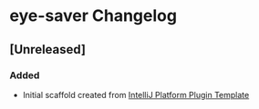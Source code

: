 <!-- Keep a Changelog guide -> https://keepachangelog.com -->

# eye-saver Changelog

## [Unreleased]
### Added
- Initial scaffold created from [IntelliJ Platform Plugin Template](https://github.com/JetBrains/intellij-platform-plugin-template)
